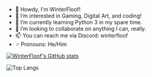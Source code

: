 - 👋 Howdy, I’m WinterFloof!
- 👀 I’m interested in Gaming, Digital Art, and coding!
- 🌱 I’m currently learning Python 3 in my spare time.
- 💞️ I’m looking to collaborate on anything I can, really.
- 📫 You can reach me via Discord: winterfloof
- ♂️ Pronouns: He/Him


[![WinterFloof's GitHub stats](https://github-readme-stats.vercel.app/api?username=WinterFloof&show_icons=true&theme=github_dark)](https://github.com/WinterFloof/github-readme-stats)

![Top Langs](https://github-readme-stats.vercel.app/api/top-langs/?username=WinterFloof&show_icons=true&theme=github_dark&layout=compact&langs_count=20)
<!---
WinterFloof/WinterFloof is a ✨ special ✨ repository because its `README.md` (this file) appears on your GitHub profile.
You can click the Preview link to take a look at your changes.
--->
